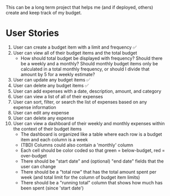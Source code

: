 This can be a long term project that helps me (and if deployed, others) create and keep track of my budget. 
# User Stories
1. User can create a budget item with a limit and frequency ✅
2. User can view all of their budget items and the total budget
    * How should total budget be displayed with frequency? Should there be a weekly and a monthly? Should monthly budget items only be calculated in a total monthly frequency, or should I divide that amount by 5 for a weekly estimate?
3. User can update any budget items ✅
4. User can delete any budget items ✅
5. User can add expenses with a date, description, amount, and category
6. User can view a list of all of their expenses
7. User can sort, filter, or search the list of expenses based on any expense information
8. User can edit any expense
9. User can delete any expense
10. User can view a dashboard of their weekly and monthly expenses within the context of their budget items
    * The dashboard is organized like a table where each row is a budget item and each column is a week
    * (TBD) Columns could also contain a 'monthly' column
    * Each cell should be color coded so that green = below-budget, red = over-budget
    * There should be "start date" and (optional) "end date" fields that the user can change
    * There should be a "total row" that has the total amount spent per week (and total limit for the column of budget item limits)
    * There should be a "running total" column that shows how much has been spent (since 'start date')